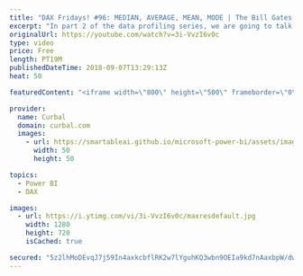 ```yaml
---
title: "DAX Fridays! #96: MEDIAN, AVERAGE, MEAN, MODE | The Bill Gates Effect"
excerpt: "In part 2 of the data profiling series, we are going to talk about MEAN, AVERAGE, MODE AND MEDIAN and try to explain them with a story, what I call the Bill Gates Effect.  Main topics?  Is average a good measure ? When is average a bad metric to use? Calculate median Calculate mode.  Here is the website"
originalUrl: https://youtube.com/watch?v=3i-VvzI6v0c
type: video
price: Free
length: PT19M
publishedDateTime: 2018-09-07T13:29:13Z
heat: 50

featuredContent: "<iframe width=\"800\" height=\"500\" frameborder=\"0\" src=\"https://www.youtube.com/embed/3i-VvzI6v0c\" allow=\"accelerometer; autoplay; encrypted-media; gyroscope; picture-in-picture\" allowfullscreen></iframe>"

provider:
  name: Curbal
  domain: curbal.com
  images:
    - url: https://smartableai.github.io/microsoft-power-bi/assets/images/organizations/curbal.com-50x50.jpg
      width: 50
      height: 50

topics:
  - Power BI
  - DAX

images:
  - url: https://i.ytimg.com/vi/3i-VvzI6v0c/maxresdefault.jpg
    width: 1280
    height: 720
    isCached: true

secured: "5z2lhMoDEvqJ7j59In4axkcbflRK2w7lYguhKQ3wbn9OEIa9kd7nAaxbpW/dw542pNtEpm9AMvkDcBP8OMY2M5HBYO2lN9Xu2p5Va/eS2a8WKnEaR/4Lqpt4axiA47+wqMIZv68yaooGWPAPHek5mYXdQaujIAO63tYctjHkYds3v9vJuA6fUYSbqfII46QnPcdYeeH38uP4tjrFJKyXHWFPygVEMMcxTZ4cW6B6ORuALikAcOxAGzXgm3NnD24FuV61aA+GaWzwZUdT0IAux4/ZVv9rfl4JQ1BsYnJk8L02oILsriW2w6CrCLoFqd4w99HNjodq5YyJqGimJgdGc7lpIW0mfmFvHVWmGQpqFFkGNKf09fT15QIroyNDInn3nnXlIcyBBLDhx/kbi4eFaL21LdlVMiwCTkrSfhfKaX8=;ft7Sid6UEuCyBs5PA9vqYQ=="
---
```


